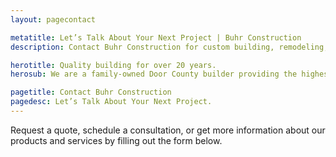 ```yaml
---
layout: pagecontact

metatitle: Let’s Talk About Your Next Project | Buhr Construction
description: Contact Buhr Construction for custom building, remodeling, roofing, siding, tree removal and window replacement in Green Bay, Door County, and Kewaunee. 

herotitle: Quality building for over 20 years.
herosub: We are a family-owned Door County builder providing the highest quality in full-service construction, remodeling, custom woodwork and roofing. 

pagetitle: Contact Buhr Construction
pagedesc: Let’s Talk About Your Next Project.
---
```

Request a quote, schedule a consultation, or get more information about our products and services by filling out the form below. 

